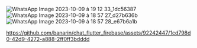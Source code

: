 
![WhatsApp Image 2023-10-09 à 19 12 33_1dc56387](https://github.com/banarin/chat_flutter_firebase/assets/92242447/2b3e2b40-0415-4a94-b00d-ad770ddcc609)
![WhatsApp Image 2023-10-09 à 18 57 27_d27b636b](https://github.com/banarin/chat_flutter_firebase/assets/92242447/96fbb983-a922-471f-b14c-25bae81bb19a)
![WhatsApp Image 2023-10-09 à 18 57 28_e67b6a1b](https://github.com/banarin/chat_flutter_firebase/assets/92242447/127fffa4-c108-45fb-8d98-754b57489149)


https://github.com/banarin/chat_flutter_firebase/assets/92242447/1cd798d0-42d9-4272-a888-2ff0ff3bdddd

